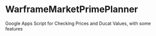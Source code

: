 # WarframeMarketPrimePlanner
Google Apps Script for Checking Prices and Ducat Values, with some features
